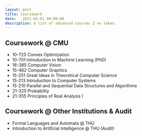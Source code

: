 ```yaml
---
layout: post
title: Coursework
date:   2021-02-01 00:00:00
description: A list of advanced courses I've taken.
---
```

## Coursework @ CMU

- 10-725 Convex Optimization
- 10-701 Introduction to Machine Learning (PhD)
- 16-385 Computer Vision
- 15-462 Computer Graphics
- 15-251 Great Ideas in Theoretical Computer Science
- 15-213 Introduction to Computer Systems
- 15-210 Parallel and Sequential Data Structures and Algorithms
- 21-325 Probability
- 21-355 Principles of Real Analysis I

## Coursework @ Other Institutions & Audit
- Formal Languages and Automata @ THU
- Introduction to Artificial Intelligence @ THU (Audit)
